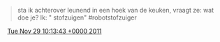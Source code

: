 > sta ik achterover leunend in een hoek van de keuken, vraagt ze: wat doe je? Ik: " stofzuigen" \#robotstofzuiger

<img src="../../media/tweet.ico" width="12" /> [Tue Nov 29 10:13:43 +0000 2011](https://twitter.com/DromerDenker/status/141459816072740864)